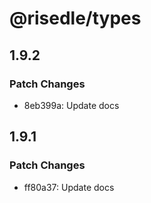 # @risedle/types

## 1.9.2

### Patch Changes

-   8eb399a: Update docs

## 1.9.1

### Patch Changes

-   ff80a37: Update docs
